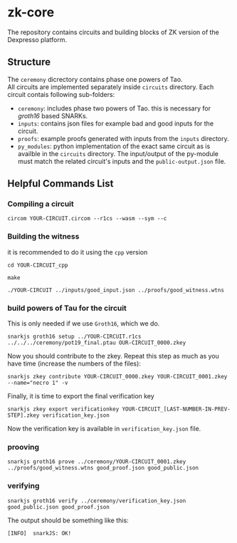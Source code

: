 # zk-core

The repository contains circuits and building blocks of ZK version of the Dexpresso platform.

## Structure
The `ceremony` dicrectory contains phase one powers of Tao.  
All circuits are implemented separately inside `circuits` directory.
Each circuit contais following sub-folders:
- `ceremony`: includes phase two powers of Tao. this is necessary for _groth16_ based SNARKs.
- `inputs`: contains json files for example bad and good inputs for the circuit.
- `proofs`: example proofs generated with inputs from the `inputs` directory.
- `py_modules`: python implementation of the exact same circuit as is availble in the `circuits` directory. The input/output of the py-module must match the related circuit's inputs and the `public-output.json` file.

## Helpful Commands List
### Compiling a circuit
`circom YOUR-CIRCUIT.circom --r1cs --wasm --sym --c`
### Building the witness
it is recommended to do it using the `cpp` version

`cd YOUR-CIRCUIT_cpp`

`make`

`./YOUR-CIRCUIT ../inputs/good_input.json ../proofs/good_witness.wtns`

### build powers of Tau for the circuit
This is only needed if we use `Groth16`, which we do.

`snarkjs groth16 setup ../YOUR-CIRCUIT.r1cs ../../../ceremony/pot19_final.ptau OUR-CIRCUIT_0000.zkey`

Now you should contribute to the zkey. Repeat this step as much as you have time (increase the numbers of the files):

`snarkjs zkey contribute YOUR-CIRCUIT_0000.zkey YOUR-CIRCUIT_0001.zkey --name="necro 1" -v`

Finally, it is time to export the final verification key

`snarkjs zkey export verificationkey YOUR-CIRCUIT_[LAST-NUMBER-IN-PREV-STEP].zkey verification_key.json`

Now the verification key is available in `verification_key.json` file.

### prooving
`snarkjs groth16 prove ../ceremony/YOUR-CIRCUIT_0001.zkey ../proofs/good_witness.wtns good_proof.json good_public.json`

### verifying
`snarkjs groth16 verify ../ceremony/verification_key.json good_public.json good_proof.json`

The output should be something like this:

`[INFO]  snarkJS: OK!`

